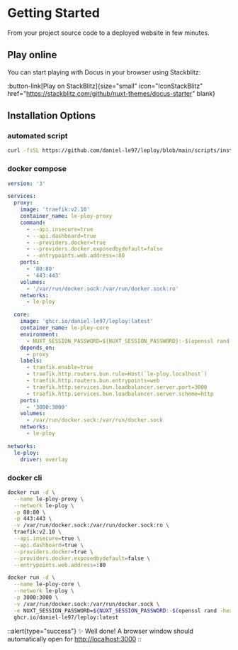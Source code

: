 # Getting Started

From your project source code to a deployed website in few minutes.

## Play online

You can start playing with Docus in your browser using Stackblitz:

:button-link[Play on StackBlitz]{size="small" icon="IconStackBlitz" href="https://stackblitz.com/github/nuxt-themes/docus-starter" blank}

## Installation Options

### automated script

```bash [bash]
curl -fsSL https://github.com/daniel-le97/leploy/blob/main/scripts/install.sh | bash
```

### docker compose

```yaml [yaml]
version: '3'

services:
  proxy:
    image: 'traefik:v2.10'
    container_name: le-ploy-proxy
    command:
      - --api.insecure=true
      - --api.dashboard=true
      - --providers.docker=true
      - --providers.docker.exposedbydefault=false
      - --entrypoints.web.address=:80
    ports:
      - '80:80'
      - '443:443'
    volumes:
      - '/var/run/docker.sock:/var/run/docker.sock:ro'
    networks:
      - le-ploy

  core:
    image: 'ghcr.io/daniel-le97/leploy:latest'
    container_name: le-ploy-core
    environment:
      - NUXT_SESSION_PASSWORD=${NUXT_SESSION_PASSWORD}:-$(openssl rand -hex 32)}
    depends_on:
      - proxy
    labels:
      - traefik.enable=true
      - traefik.http.routers.bun.rule=Host(`le-ploy.localhost`)
      - traefik.http.routers.bun.entrypoints=web
      - traefik.http.services.bun.loadbalancer.server.port=3000
      - traefik.http.services.bun.loadbalancer.server.scheme=http
    ports:
      - '3000:3000'
    volumes:
      - /var/run/docker.sock:/var/run/docker.sock
    networks:
      - le-ploy

networks:
  le-ploy:
    driver: overlay
```

<!-- ::code-group

  ```bash [npm]
  npm install
  ```

  ```bash [yarn]
  yarn install
  ```

  ```bash [pnpm]
  pnpm install --shamefully-hoist
  ```

:: -->

### docker cli

```bash [docker]
docker run -d \
  --name le-ploy-proxy \
  --network le-ploy \
  -p 80:80 \
  -p 443:443 \
  -v /var/run/docker.sock:/var/run/docker.sock:ro \
  traefik:v2.10 \
  --api.insecure=true \
  --api.dashboard=true \
  --providers.docker=true \
  --providers.docker.exposedbydefault=false \
  --entrypoints.web.address=:80
```
```bash [docker]
docker run -d \
  --name le-ploy-core \
  --network le-ploy \
  -p 3000:3000 \
  -v /var/run/docker.sock:/var/run/docker.sock \
  -e NUXT_SESSION_PASSWORD=${NUXT_SESSION_PASSWORD:-$(openssl rand -hex 32)} \
  ghcr.io/daniel-le97/leploy:latest
```

<!-- ::code-group

```bash [npm]
npm run dev
```

```bash [yarn]
yarn dev
```

```bash [pnpm]
pnpm run dev
```

:: -->

::alert{type="success"}
✨ Well done! A browser window should automatically open for <http://localhost:3000>
::

